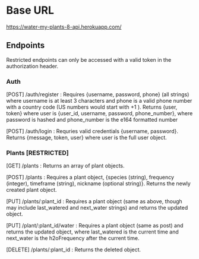 # Base URL

https://water-my-plants-8-api.herokuapp.com/

## Endpoints

Restricted endpoints can only be accessed with a valid token in the authorization header.

### Auth

[POST] /auth/register : Requires {username, password, phone} (all strings) where username is at least 3 characters and phone is a valid phone number with a country code (US numbers would start with +1 ). Returns {user, token} where user is {user_id, username, password, phone_number}, where password is hashed and phone_number is the e164 formatted number

[POST] /auth/login : Requries valid credentials {username, password}. Returns {message, token, user} where user is the full user object.

### Plants [RESTRICTED]

[GET] /plants : Returns an array of plant objects.

[POST] /plants : Requires a plant object, {species (string), frequency (integer), timeframe (string), nickname (optional string)}. Returns the newly created plant object.

[PUT] /plants/:plant_id : Requires a plant object (same as above, though may include last_watered and next_water strings) and returns the updated object.

[PUT] /plant/:plant_id/water : Requires a plant object (same as post) and returns the updated object, where last_watered is the current time and next_water is the h2oFrequency after the current time.

[DELETE] /plants/:plant_id : Returns the deleted object.